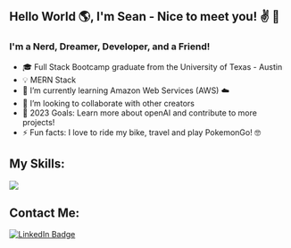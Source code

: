 ## Hello World 🌎, I'm Sean - Nice to meet you! ✌️ 👋

### I'm a Nerd, Dreamer, Developer, and a Friend!

- 🎓 Full Stack Bootcamp graduate from the University of Texas - Austin
- 💡 MERN Stack
- 🌱 I’m currently learning Amazon Web Services (AWS) ☁️
- 👯 I’m looking to collaborate with other creators
- 🥅 2023 Goals: Learn more about openAI and contribute to more projects!
- ⚡ Fun facts: I love to ride my bike, travel and play PokemonGo! 🤓


## My Skills: 

<p align="left" >
  <a href="https://skillicons.dev" >
    <img src="https://skillicons.dev/icons?i=html,css,js,jquery,react,bootstrap,nodejs,express,mysql,sequelize,mongodb,graphql" />
  </a>
</p>

## Contact Me:

[![LinkedIn Badge](https://img.shields.io/badge/LinkedIn-0077B5?style=for-the-badge&logo=linkedin&logoColor=white)](https://www.linkedin.com/in/seanallen19/)


